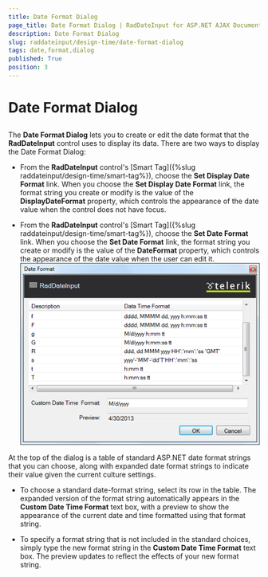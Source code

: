 ```yaml
---
title: Date Format Dialog
page_title: Date Format Dialog | RadDateInput for ASP.NET AJAX Documentation
description: Date Format Dialog
slug: raddateinput/design-time/date-format-dialog
tags: date,format,dialog
published: True
position: 3
---
```


# Date Format Dialog



##

The **Date Format Dialog** lets you to create or edit the date format that the **RadDateInput** control uses to display its data. There are two ways to display the Date Format Dialog:

* From the **RadDateInput** control's [Smart Tag]({%slug raddateinput/design-time/smart-tag%}), choose the **Set Display Date Format** link. When you choose the **Set Display Date Format** link, the format string you create or modify is the value of the **DisplayDateFormat** property, which controls the appearance of the date value when the control does not have focus.

* From the **RadDateInput** control's [Smart Tag]({%slug raddateinput/design-time/smart-tag%}), choose the **Set Date Format** link. When you choose the **Set Date Format** link, the format string you create or modify is the value of the **DateFormat** property, which controls the appearance of the date value when the user can edit it.
![DateFormat](images/DateFormat.png)

At the top of the dialog is a table of standard ASP.NET date format strings that you can choose, along with expanded date format strings to indicate their value given the current culture settings.

* To choose a standard date-format string, select its row in the table. The expanded version of the format string automatically appears in the **Custom Date Time Format** text box, with a preview to show the appearance of the current date and time formatted using that format string.

* To specify a format string that is not included in the standard choices, simply type the new format string in the **Custom Date Time Format** text box. The preview updates to reflect the effects of your new format string.

